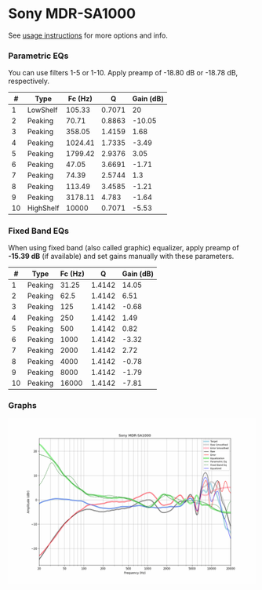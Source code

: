 # Sony MDR-SA1000
See [usage instructions](https://github.com/jaakkopasanen/AutoEq#usage) for more options and info.

### Parametric EQs
You can use filters 1-5 or 1-10. Apply preamp of -18.80 dB or -18.78 dB, respectively.

|   # | Type      |   Fc (Hz) |      Q |   Gain (dB) |
|-----|-----------|-----------|--------|-------------|
|   1 | LowShelf  |    105.33 | 0.7071 |       20    |
|   2 | Peaking   |     70.71 | 0.8863 |      -10.05 |
|   3 | Peaking   |    358.05 | 1.4159 |        1.68 |
|   4 | Peaking   |   1024.41 | 1.7335 |       -3.49 |
|   5 | Peaking   |   1799.42 | 2.9376 |        3.05 |
|   6 | Peaking   |     47.05 | 3.6691 |       -1.71 |
|   7 | Peaking   |     74.39 | 2.5744 |        1.3  |
|   8 | Peaking   |    113.49 | 3.4585 |       -1.21 |
|   9 | Peaking   |   3178.11 | 4.783  |       -1.64 |
|  10 | HighShelf |  10000    | 0.7071 |       -5.53 |

### Fixed Band EQs
When using fixed band (also called graphic) equalizer, apply preamp of **-15.39 dB** (if available) and set gains manually with these parameters.

|   # | Type    |   Fc (Hz) |      Q |   Gain (dB) |
|-----|---------|-----------|--------|-------------|
|   1 | Peaking |     31.25 | 1.4142 |       14.05 |
|   2 | Peaking |     62.5  | 1.4142 |        6.51 |
|   3 | Peaking |    125    | 1.4142 |       -0.68 |
|   4 | Peaking |    250    | 1.4142 |        1.49 |
|   5 | Peaking |    500    | 1.4142 |        0.82 |
|   6 | Peaking |   1000    | 1.4142 |       -3.32 |
|   7 | Peaking |   2000    | 1.4142 |        2.72 |
|   8 | Peaking |   4000    | 1.4142 |       -0.78 |
|   9 | Peaking |   8000    | 1.4142 |       -1.79 |
|  10 | Peaking |  16000    | 1.4142 |       -7.81 |

### Graphs
![](./Sony%20MDR-SA1000.png)
